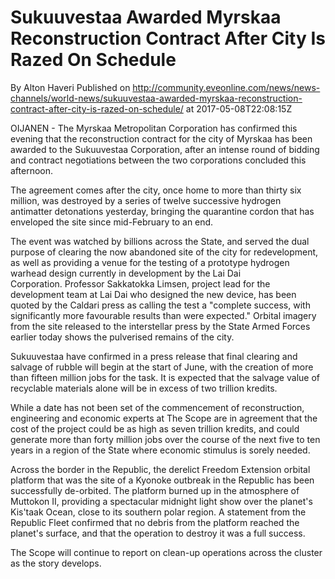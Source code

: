 # Sukuuvestaa Awarded Myrskaa Reconstruction Contract After City Is Razed On Schedule
By Alton Haveri
Published on http://community.eveonline.com/news/news-channels/world-news/sukuuvestaa-awarded-myrskaa-reconstruction-contract-after-city-is-razed-on-schedule/ at 2017-05-08T22:08:15Z

OIJANEN - The Myrskaa Metropolitan Corporation has confirmed this evening that the reconstruction contract for the city of Myrskaa has been awarded to the Sukuuvestaa Corporation, after an intense round of bidding and contract negotiations between the two corporations concluded this afternoon.

The agreement comes after the city, once home to more than thirty six million, was destroyed by a series of twelve successive hydrogen antimatter&nbsp;detonations yesterday, bringing the quarantine cordon that has enveloped the site since mid-February to an end.

The event was watched by billions across the State, and served the dual purpose of clearing the now abandoned site of the city for redevelopment, as well as providing a venue for the testing of a prototype hydrogen warhead design&nbsp;currently in development by the Lai Dai Corporation.&nbsp;Professor Sakkatokka Limsen, project lead for the development team at Lai Dai who designed the new device,&nbsp;has been quoted by the Caldari press as calling the test a "complete success, with significantly more favourable results than were expected." Orbital imagery from the site released to the interstellar press by the State Armed Forces earlier today shows the pulverised remains of the city.

Sukuuvestaa have confirmed in a press release that final clearing and salvage of rubble will begin at the start of June, with the creation of more than fifteen million jobs for the task. It is expected that the salvage value of recyclable materials alone&nbsp;will be in excess of two trillion kredits.

While a date has not been set of the commencement of reconstruction, engineering and economic experts at The Scope are in agreement that the cost of the project could be as high as seven trillion kredits, and could generate more than forty million jobs over the course of the next five to ten years in a region of the State where economic stimulus is sorely needed.

Across the border in the Republic, the derelict Freedom Extension orbital platform that was the site of a Kyonoke outbreak in the Republic has been successfully de-orbited. The platform&nbsp;burned up in the atmosphere of Muttokon II, providing a spectacular midnight light show over the planet's Kis'taak Ocean, close to its southern polar region. A statement from the Republic Fleet confirmed that no debris from the platform reached the planet's surface, and that the operation to destroy it was a full success.

The Scope will continue to report on clean-up operations across the cluster as the story develops.

